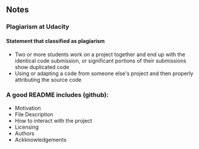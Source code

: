 ## Notes
### Plagiarism at Udacity
#### Statement that classified as plagiarism
* Two or more students work on a project together and end up with the identical code submission, or significant portions of their submissions show duplicated code
* Using or adapting a code from someone else's project and then properly attributing the source code
### A good README includes (github):
* Motivation
* File Description
* How to interact with the project
* Licensing
* Authors
* Ackknowledgements
